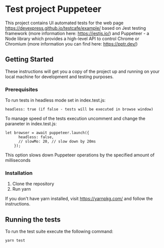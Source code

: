 # Test project Puppeteer

This project contains UI automated tests for the web page https://devexpress.github.io/testcafe/example/ 
based on Jest testing framework (more information here: https://jestjs.io/) 
and Puppeteer - a Node library which provides a high-level API to control Chrome or Chromium (more information you can find here: https://pptr.dev/)

## Getting Started

These instructions will get you a copy of the project up and running on your local machine for development and testing purposes.

### Prerequisites

To run tests in headless mode set in index.test.js:

```
headless: true (if false - tests will be executed in browse window)
```
To manage speed of the tests execution uncomment and change the paraneter in index.test.js:

```
let browser = await puppeteer.launch({
      headless: false,
      // slowMo: 20, // slow down by 20ms
    });
```
This option slows down Puppeteer operations by the specified amount of milliseconds

### Installation

1. Clone the repository
2. Run yarn

If you don't have yarn installed, visit https://yarnpkg.com/ and follow the instructions.

## Running the tests

To run the test suite execute the following command:

```
yarn test
```
